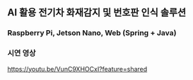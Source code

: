 ## AI 활용 전기차 화재감지 및 번호판 인식 솔루션
### Raspberry Pi, Jetson Nano, Web (Spring + Java)
### 시연 영상
 https://youtu.be/VunC9XHOCxI?feature=shared
